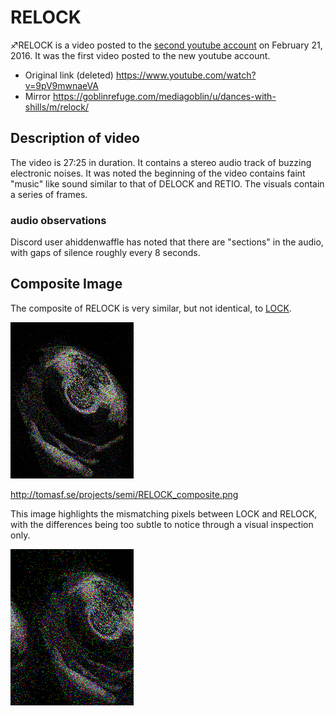 # RELOCK

♐RELOCK is a video posted to the [second youtube account](Real_and_Fake_channels "wikilink") on February 21, 2016. It was
the first video posted to the new youtube account.

  - Original link (deleted)
    <https://www.youtube.com/watch?v=9pV9mwnaeVA>
  - Mirror
    <https://goblinrefuge.com/mediagoblin/u/dances-with-shills/m/relock/>

## Description of video

The video is 27:25 in duration. It contains a stereo audio track of
buzzing electronic noises. It was noted the beginning of the video
contains faint "music" like sound similar to that of DELOCK and RETIO.
The visuals contain a series of frames.

### audio observations

Discord user ahiddenwaffle has noted that there are "sections" in the
audio, with gaps of silence roughly every 8 seconds.

## Composite Image

The composite of RELOCK is very similar, but not identical, to
[LOCK](LOCK "wikilink").

![RELOCK\_composite.png](RELOCK_composite.png "RELOCK_composite.png")

<http://tomasf.se/projects/semi/RELOCK_composite.png>

This image highlights the mismatching pixels between LOCK and RELOCK, with the differences being too subtle to notice through a visual inspection only.

![lock-relock-diff-highlight.png](lock-relock-diff-highlight.png)
